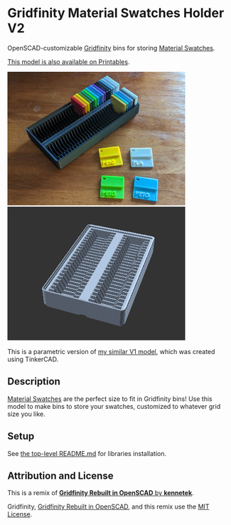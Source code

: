 # Gridfinity Material Swatches Holder V2

OpenSCAD-customizable [Gridfinity][gridfinity] bins for storing
[Material Swatches][material-swatches].

[This model is also available on Printables][printables-model].

![Photo](images/readme/photo.jpg)
![Animated example](images/readme/demo.gif)

This is a parametric version of [my similar V1 model][v1], which was created
using TinkerCAD.

## Description

[Material Swatches][material-swatches] are the perfect size to fit in Gridfinity
bins! Use this model to make bins to store your swatches, customized to whatever
grid size you like.

## Setup

See [the top-level README.md](/README.md) for libraries installation.

## Attribution and License

This is a remix of
[**Gridfinity Rebuilt in OpenSCAD** by **kennetek**][gridfinity-rebuilt-openscad].

Gridfinity, [Gridfinity Rebuilt in OpenSCAD][gridfinity-rebuilt-openscad],
and this remix use the [MIT License](LICENSE).

[gridfinity-rebuilt-openscad]: https://github.com/kennetek/gridfinity-rebuilt-openscad
[gridfinity]: https://www.youtube.com/watch?v=ra_9zU-mnl8
[material-swatches]: https://www.printables.com/model/2256-material-swatches
[printables-model]: https://www.printables.com/model/587675
[v1]: https://www.printables.com/model/557060
